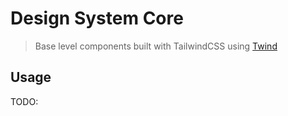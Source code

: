 # Design System Core

> Base level components built with TailwindCSS using [Twind](https://twind.style)

## Usage
TODO:
